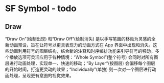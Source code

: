 # SF Symbol - todo







## Draw

“Draw On”(绘制出现) 和“Draw Off”(绘制消失) 是以手写笔画的移动为灵感的全新动画预设，旨在让符号以更具表现力的动画方式在 App 界面中出现和消失。这些动画利用符号的图层结构，结合新的注释和时序编排功能来引导符号的移动。多个播放选项可灵活应用于各种情境：“Whole Symbol”(整个符号) 会同时对所有图层进行动画处理，实现单一、快速的移动；“By Layer”(按图层) 会偏移每个图层的开始时间，打造更灵动的效果；“Individually”(单独) 则一次对一个图层进行动画处理，呈现更有意图的视觉效果。


